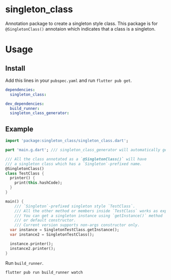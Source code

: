# singleton_class

Annotation package to create a singleton style class.
This package is for `@SingletonClass()` annotaion which indicates
that a class is a singleton.

# Usage

## Install

Add this lines in your `pubspec.yaml` and run `flutter pub get`.

```yaml
dependencies:
  singleton_class:

dev_dependencies:
  build_runner:
  singleton_class_generator:
```

## Example

```dart
import 'package:singleton_class/singleton_class.dart';

part 'main.g.dart'; /// singleton_class_generator will automatically generate this.

/// All the class annotated as a `@SingletonClass()` will have
/// a singleton class which has a `Singleton`-prefixed name.
@SingletonClass()
class TestClass {
  printer() {
    print(this.hashCode);
  }
}

main() {
    /// `Singleton`-prefixed singleton style `TestClass`.
    /// All the other method or members inside `TestClass` works as expected.
    /// You can get a singleton instance using `getInstance()` method
    /// or default constructor.
    /// Current version supports non-args constructor only.
  var instance = SingletonTestClass.getInstance();
  var instance2 = SingletonTestClass();

  instance.printer();
  instance2.printer();
}
```

Run `build_runner`.

```bash
flutter pub run build_runner watch
```
